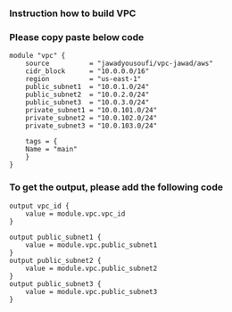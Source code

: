 ### Instruction how to build VPC
### Please copy paste below code
```
module "vpc" {
    source          = "jawadyousoufi/vpc-jawad/aws"
    cidr_block      = "10.0.0.0/16"
    region          = "us-east-1"
    public_subnet1  = "10.0.1.0/24"
    public_subnet2  = "10.0.2.0/24"
    public_subnet3  = "10.0.3.0/24"
    private_subnet1 = "10.0.101.0/24"
    private_subnet2 = "10.0.102.0/24"
    private_subnet3 = "10.0.103.0/24"

    tags = {
    Name = "main"
    }    
}

```


### To get the output, please add the following code
```
output vpc_id {
    value = module.vpc.vpc_id
}

output public_subnet1 {
    value = module.vpc.public_subnet1
}
output public_subnet2 {
    value = module.vpc.public_subnet2
}
output public_subnet3 {
    value = module.vpc.public_subnet3
}
```
